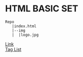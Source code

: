 # HTML BASIC SET   
    Repo
       |index.html
       |--img
       |  |logo.jpg



[Link](https://github.com/genaro14/HTML_Basics/blob/master/index.html)    
[Tag List](https://github.com/genaro14/HTML_Basics/blob/master/allTags.md)
